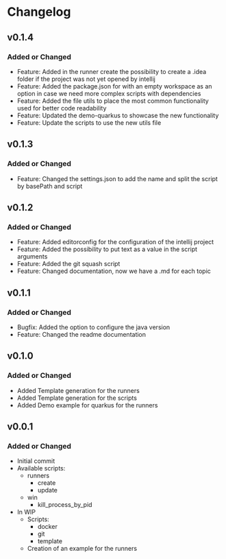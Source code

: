 # Changelog

## v0.1.4
### Added or Changed
- Feature: Added in the runner create the possibility to create a .idea folder if the project was not yet opened by intellij
- Feature: Added the package.json for with an empty workspace as an option in case we need more complex scripts with dependencies
- Feature: Added the file utils to place the most common functionality used for better code readability
- Feature: Updated the demo-quarkus to showcase the new functionality
- Feature: Update the scripts to use the new utils file

## v0.1.3
### Added or Changed
- Feature: Changed the settings.json to add the name and split the script by basePath and script

## v0.1.2
### Added or Changed
- Feature: Added editorconfig for the configuration of the intellij project
- Feature: Added the possibility to put text as a value in the script arguments
- Feature: Added the git squash script
- Feature: Changed documentation, now we have a .md for each topic

## v0.1.1
### Added or Changed
- Bugfix: Added the option to configure the java version
- Feature: Changed the readme documentation

## v0.1.0
### Added or Changed
- Added Template generation for the runners
- Added Template generation for the scripts
- Added Demo example for quarkus for the runners

## v0.0.1
### Added or Changed
- Initial commit
- Available scripts:
  - runners
    - create
    - update
  - win
    - kill_process_by_pid
- In WIP
  - Scripts:
    - docker
    - git
    - template
  - Creation of an example for the runners

